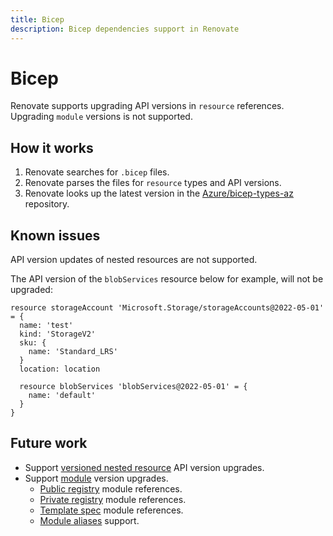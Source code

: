 ```yaml
---
title: Bicep
description: Bicep dependencies support in Renovate
---
```


# Bicep

Renovate supports upgrading API versions in `resource` references.
Upgrading `module` versions is not supported.

## How it works

1. Renovate searches for `.bicep` files.
2. Renovate parses the files for `resource` types and API versions.
3. Renovate looks up the latest version in the [Azure/bicep-types-az](https://github.com/Azure/bicep-types-az) repository.

## Known issues

API version updates of nested resources are not supported.

The API version of the `blobServices` resource below for example, will not be upgraded:

```bicep
resource storageAccount 'Microsoft.Storage/storageAccounts@2022-05-01' = {
  name: 'test'
  kind: 'StorageV2'
  sku: {
    name: 'Standard_LRS'
  }
  location: location

  resource blobServices 'blobServices@2022-05-01' = {
    name: 'default'
  }
}
```

## Future work

- Support [versioned nested resource](https://learn.microsoft.com/en-us/azure/azure-resource-manager/bicep/child-resource-name-type#within-parent-resource) API version upgrades.
- Support [module](https://learn.microsoft.com/en-us/azure/azure-resource-manager/bicep/modules) version upgrades.
  - [Public registry](https://learn.microsoft.com/en-us/azure/azure-resource-manager/bicep/modules#public-module-registry) module references.
  - [Private registry](https://learn.microsoft.com/en-us/azure/azure-resource-manager/bicep/modules#private-module-registry) module references.
  - [Template spec](https://learn.microsoft.com/en-us/azure/azure-resource-manager/bicep/modules#file-in-template-spec) module references.
  - [Module aliases](https://learn.microsoft.com/en-us/azure/azure-resource-manager/bicep/bicep-config-modules#aliases-for-modules) support.
